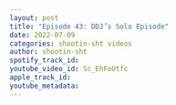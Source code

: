 ```yaml
---
layout: post
title: "Episode 43: DDJ’s Solo Episode"
date: 2022-07-09
categories: shootin-sht videos
author: shootin-sht
spotify_track_id: 
youtube_video_id: Sc_EhFoUtfc
apple_track_id: 
youtube_metadata: 
---
```

